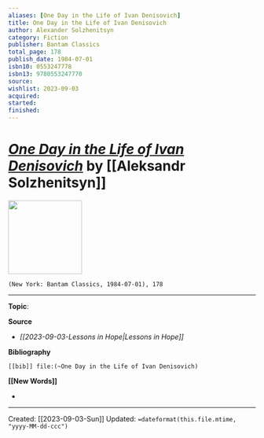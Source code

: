 ```yaml
---
aliases: [One Day in the Life of Ivan Denisovich]
title: One Day in the Life of Ivan Denisovich
author: Alexander Solzhenitsyn
category: Fiction
publisher: Bantam Classics
total_page: 178
publish_date: 1984-07-01
isbn10: 0553247778
isbn13: 9780553247770
source: 
wishlist: 2023-09-03
acquired: 
started: 
finished: 
---
```

# *[One Day in the Life of Ivan Denisovich]()* by [[Aleksandr Solzhenitsyn]]

<img src="http://books.google.com/books/content?id=AyYUCrb7M1sC&printsec=frontcover&img=1&zoom=1&edge=curl&source=gbs_api" width=150>

`(New York: Bantam Classics, 1984-07-01), 178`



--- 
**Topic**: 

**Source**
- *[[2023-09-03-Lessons in Hope|Lessons in Hope]]*

**Bibliography**

```query
[[bib]] file:(~One Day in the Life of Ivan Denisovich)
```
 

**[[New Words]]**

- 

---
Created: [[2023-09-03-Sun]]
Updated: `=dateformat(this.file.mtime, "yyyy-MM-dd-ccc")`
